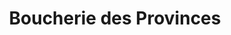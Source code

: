 ---
title: "Boucherie des Provinces"
url: /le-grand-quevilly/boucherie-des-provinces/
shop: boucherie
---